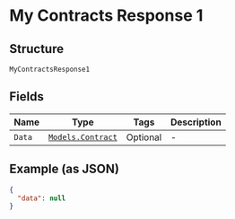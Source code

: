 
# My Contracts Response 1

## Structure

`MyContractsResponse1`

## Fields

| Name | Type | Tags | Description |
|  --- | --- | --- | --- |
| `Data` | [`Models.Contract`](../../doc/models/contract.md) | Optional | - |

## Example (as JSON)

```json
{
  "data": null
}
```


